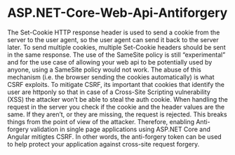 # ASP.NET-Core-Web-Api-Antiforgery
The Set-Cookie HTTP response header is used to send a cookie from the server to the user agent, so the user agent can send it back to the server later. To send multiple cookies, multiple Set-Cookie headers should be sent in the same response. The use of the SameSite policy is still “experimental” and for the use case of allowing your web api to be potentially used by anyone, using a SameSite policy would not work. The abuse of this mechanism (i.e. the browser sending the cookies automatically) is what CSRF exploits. To mitigate CSRF, its important that cookies that identify the user are httponly so that in case of a Cross-Site Scripting vulnerability (XSS) the attacker won’t be able to steal the auth cookie. When handling the request in the server you check if the cookie and the header values are the same. If they aren’t, or they are missing, the request is rejected. This breaks things from the point of view of the attacker. Therefore, enabling Anti-forgery validation in single page applications using ASP.NET Core and Angular mitigtes CSRF. In other words, the anti-forgery token can be used to help protect your application against cross-site request forgery.
